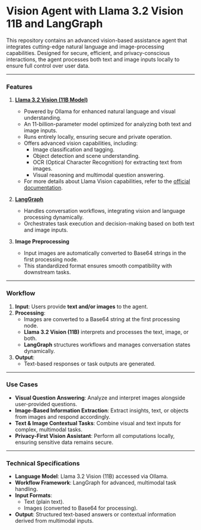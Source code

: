 # **Vision Agent with Llama 3.2 Vision 11B and LangGraph**

This repository contains an advanced vision-based assistance agent that integrates cutting-edge natural language and image-processing capabilities. Designed for secure, efficient, and privacy-conscious interactions, the agent processes both text and image inputs locally to ensure full control over user data.

---

### **Features**

1. **[Llama 3.2 Vision (11B Model)](https://ollama.com/library/llama3.2-vision)**  
   - Powered by Ollama for enhanced natural language and visual understanding.  
   - An 11-billion-parameter model optimized for analyzing both text and image inputs.  
   - Runs entirely locally, ensuring secure and private operation.  
   - Offers advanced vision capabilities, including:  
     - Image classification and tagging.  
     - Object detection and scene understanding.  
     - OCR (Optical Character Recognition) for extracting text from images.  
     - Visual reasoning and multimodal question answering.  
   - For more details about Llama Vision capabilities, refer to the [official documentation](https://www.llama.com/docs/how-to-guides/vision-capabilities/).  

2. **[LangGraph](https://github.com/langchain-ai/langgraph)**  
   - Handles conversation workflows, integrating vision and language processing dynamically.  
   - Orchestrates task execution and decision-making based on both text and image inputs.  

3. **Image Preprocessing**  
   - Input images are automatically converted to Base64 strings in the first processing node.  
   - This standardized format ensures smooth compatibility with downstream tasks.  

---

### **Workflow**

1. **Input**: Users provide **text and/or images** to the agent.  
2. **Processing**:  
   - Images are converted to a Base64 string at the first processing node.  
   - **Llama 3.2 Vision (11B)** interprets and processes the text, image, or both.  
   - **LangGraph** structures workflows and manages conversation states dynamically.  
3. **Output**:  
   - Text-based responses or task outputs are generated.  

---

### **Use Cases**

- **Visual Question Answering**: Analyze and interpret images alongside user-provided questions.  
- **Image-Based Information Extraction**: Extract insights, text, or objects from images and respond accordingly.  
- **Text & Image Contextual Tasks**: Combine visual and text inputs for complex, multimodal tasks.  
- **Privacy-First Vision Assistant**: Perform all computations locally, ensuring sensitive data remains secure.  

---

### **Technical Specifications**

- **Language Model**: Llama 3.2 Vision (11B) accessed via Ollama.  
- **Workflow Framework**: LangGraph for advanced, multimodal task handling.  
- **Input Formats**:  
  - Text (plain text).  
  - Images (converted to Base64 for processing).  
- **Output**: Structured text-based answers or contextual information derived from multimodal inputs. 